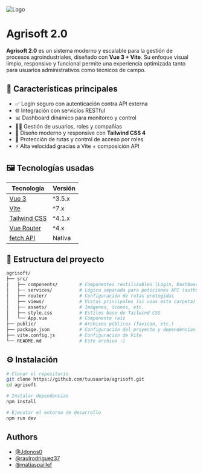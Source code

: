 
![Logo](https://agrisoft.cl/wp-content/uploads/2025/03/logo-agrisoft-v1-png.webp)

# Agrisoft 2.0

**Agrisoft 2.0** es un sistema moderno y escalable para la gestión de procesos agroindustriales, diseñado con **Vue 3 + Vite**. Su enfoque visual limpio, responsivo y funcional permite una experiencia optimizada tanto para usuarios administrativos como técnicos de campo.

## 🚀 Características principales

- ✅ Login seguro con autenticación contra API externa
- 🌐 Integración con servicios RESTful
- 📊 Dashboard dinámico para monitoreo y control
- 🧑‍🌾 Gestión de usuarios, roles y compañías
- 🌱 Diseño moderno y responsive con **Tailwind CSS 4**
- 🔐 Protección de rutas y control de acceso por roles
- ⚡️ Alta velocidad gracias a Vite + composición API

## 🖼️ Tecnologías usadas

| Tecnología       | Versión    |
|------------------|------------|
| [Vue 3](https://vuejs.org/)           | ^3.5.x     |
| [Vite](https://vitejs.dev/)          | ^7.x       |
| [Tailwind CSS](https://tailwindcss.com/)  | ^4.1.x     |
| [Vue Router](https://router.vuejs.org/)   | ^4.x       |
| [fetch API](https://developer.mozilla.org/en-US/docs/Web/API/Fetch_API) | Nativa     |

## 📁 Estructura del proyecto

```bash
agrisoft/
├── src/
│   ├── components/        # Componentes reutilizables (Login, Dashboard, etc.)
│   ├── services/          # Lógica separada para peticiones API (authService.js)
│   ├── router/            # Configuración de rutas protegidas
│   ├── views/             # Vistas principales (si usas esta carpeta)
│   ├── assets/            # Imágenes, íconos, etc.
│   ├── style.css          # Estilos base de Tailwind CSS
│   └── App.vue            # Componente raíz
├── public/                # Archivos públicos (favicon, etc.)
├── package.json           # Configuración del proyecto y dependencias
├── vite.config.js         # Configuración de Vite
└── README.md              # Este archivo :)
```

## ⚙️ Instalación

```bash
# Clonar el repositorio
git clone https://github.com/tuusuario/agrisoft.git
cd agrisoft

# Instalar dependencias
npm install

# Ejecutar el entorno de desarrollo
npm run dev
```

## Authors

- [@Jdonos0](https://github.com/Jdonos0)
- [@raulrodriguez37](raulrodriguez37@gmail.com)
- [@matiaspaillef](https://github.com/matiaspaillalef)

